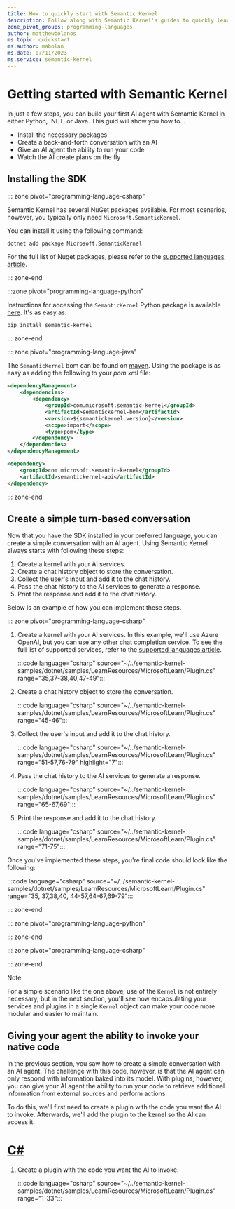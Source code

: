 ```yaml
---
title: How to quickly start with Semantic Kernel
description: Follow along with Semantic Kernel's guides to quickly learn how to use the SDK.
zone_pivot_groups: programming-languages
author: matthewbolanos
ms.topic: quickstart
ms.author: mabolan
ms.date: 07/11/2023
ms.service: semantic-kernel
---
```

# Getting started with Semantic Kernel


In just a few steps, you can build your first AI agent with Semantic Kernel in either Python, .NET, or Java. This guid will show you how to...
- Install the necessary packages
- Create a back-and-forth conversation with an AI
- Give an AI agent the ability to run your code
- Watch the AI create plans on the fly

## Installing the SDK

::: zone pivot="programming-language-csharp"

Semantic Kernel has several NuGet packages available. For most scenarios, however, you typically only need `Microsoft.SemanticKernel`.

You can install it using the following command:

```bash
dotnet add package Microsoft.SemanticKernel
```

For the full list of Nuget packages, please refer to the [supported languages article](./supported-languages.md).

::: zone-end  


:::zone pivot="programming-language-python"

Instructions for accessing the `SemanticKernel` Python package is available [here](https://pypi.org/project/semantic-kernel/). It's as easy as:

```PyPI
pip install semantic-kernel
```

::: zone-end

::: zone pivot="programming-language-java"

The `SemanticKernel` bom can be found on [maven](https://repo1.maven.org/maven2/com/microsoft/semantic-kernel/semantickernel-bom/). Using the package is as easy as adding the following to your _pom.xml_ file:

```xml
<dependencyManagement>
    <dependencies>
        <dependency>
            <groupId>com.microsoft.semantic-kernel</groupId>
            <artifactId>semantickernel-bom</artifactId>
            <version>${semantickernel.version}</version>
            <scope>import</scope>
            <type>pom</type>
        </dependency>
    </dependencies>
</dependencyManagement>

<dependency>
    <groupId>com.microsoft.semantic-kernel</groupId>
    <artifactId>semantickernel-api</artifactId>
</dependency>
```

::: zone-end


## Create a simple turn-based conversation

Now that you have the SDK installed in your preferred language, you can create a simple conversation with an AI agent. Using Semantic Kernel always starts with following these steps:

1. Create a kernel with your AI services.
2. Create a chat history object to store the conversation.
3. Collect the user's input and add it to the chat history.
4. Pass the chat history to the AI services to generate a response.
5. Print the response and add it to the chat history.

Below is an example of how you can implement these steps.


::: zone pivot="programming-language-csharp"

1. Create a kernel with your AI services. In this example, we'll use Azure OpenAI, but you can use any other chat completion service. To see the full list of supported services, refer to the [supported languages article](./supported-languages.md).

    :::code language="csharp" source="~/../semantic-kernel-samples/dotnet/samples/LearnResources/MicrosoftLearn/Plugin.cs" range="35,37-38,40,47-49":::

2. Create a chat history object to store the conversation.

    :::code language="csharp" source="~/../semantic-kernel-samples/dotnet/samples/LearnResources/MicrosoftLearn/Plugin.cs" range="45-46":::

3. Collect the user's input and add it to the chat history.

    :::code language="csharp" source="~/../semantic-kernel-samples/dotnet/samples/LearnResources/MicrosoftLearn/Plugin.cs" range="51-57,76-79" highlight="7":::

4. Pass the chat history to the AI services to generate a response.

    :::code language="csharp" source="~/../semantic-kernel-samples/dotnet/samples/LearnResources/MicrosoftLearn/Plugin.cs" range="65-67,69":::

5. Print the response and add it to the chat history.

    :::code language="csharp" source="~/../semantic-kernel-samples/dotnet/samples/LearnResources/MicrosoftLearn/Plugin.cs" range="71-75":::

Once you've implemented these steps, you're final code should look like the following:
    
:::code language="csharp" source="~/../semantic-kernel-samples/dotnet/samples/LearnResources/MicrosoftLearn/Plugin.cs" range="35, 37,38,40, 44-57,64-67,69-79":::

::: zone-end

::: zone pivot="programming-language-python"

::: zone-end



::: zone pivot="programming-language-csharp"

::: zone-end


> [!Note]
> For a simple scenario like the one above, use of the `Kernel` is not entirely necessary, but in the next section, you'll see how encapsulating your services and plugins in a single `Kernel` object can make your code more modular and easier to maintain.


## Giving your agent the ability to invoke your native code

In the previous section, you saw how to create a simple conversation with an AI agent. The challenge with this code, however, is that the AI agent can only respond with information baked into its model. With plugins, however, you can give your AI agent the ability to run your code to retrieve additional information from external sources and perform actions.

To do this, we'll first need to create a plugin with the code you want the AI to invoke. Afterwards, we'll add the plugin to the kernel so the AI can access it.

# [C#](#tab/Csharp)

1. Create a plugin with the code you want the AI to invoke.

    :::code language="csharp" source="~/../semantic-kernel-samples/dotnet/samples/LearnResources/MicrosoftLearn/Plugin.cs" range="1-33":::